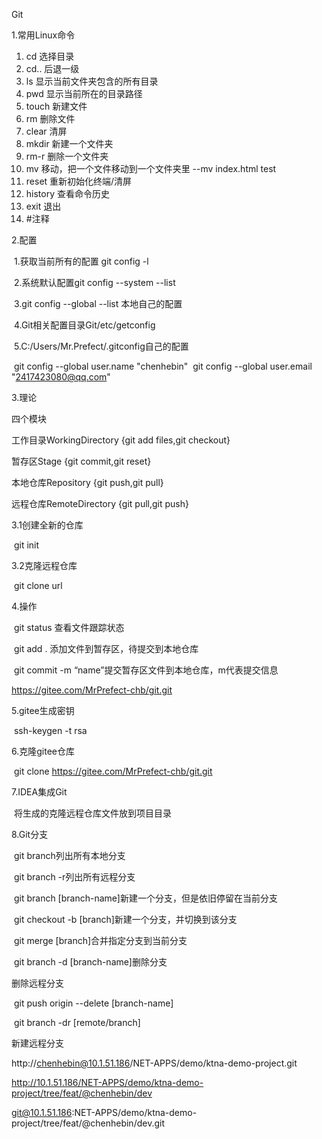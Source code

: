 Git

1.常用Linux命令

1. cd 选择目录
2. cd.. 后退一级
3. ls 显示当前文件夹包含的所有目录
4. pwd 显示当前所在的目录路径
5. touch 新建文件
6. rm 删除文件
7. clear 清屏
8. mkdir 新建一个文件夹
9. rm-r 删除一个文件夹
10. mv 移动，把一个文件移动到一个文件夹里  --mv index.html test
11. reset 重新初始化终端/清屏
12. history 查看命令历史
13. exit 退出
14. #注释

2.配置

​	1.获取当前所有的配置 git config -l

​	2.系统默认配置git config --system --list

​	3.git config --global --list 本地自己的配置

​	4.Git相关配置目录Git/etc/getconfig

​	5.C:/Users/Mr.Prefect/.gitconfig自己的配置

​		 git config --global user.name "chenhebin"
​		 git config --global user.email "2417423080@qq.com"

3.理论

四个模块

工作目录WorkingDirectory	{git add files,git checkout}

暂存区Stage	{git commit,git reset}

本地仓库Repository	{git push,git pull}

远程仓库RemoteDirectory	{git pull,git push}

3.1创建全新的仓库

​	git init

3.2克隆远程仓库

​	git clone url

4.操作

​	git status	查看文件跟踪状态

​	git add . 添加文件到暂存区，待提交到本地仓库

​	git commit -m “name”提交暂存区文件到本地仓库，m代表提交信息

https://gitee.com/MrPrefect-chb/git.git

5.gitee生成密钥

​	ssh-keygen -t rsa

6.克隆gitee仓库

​     git clone https://gitee.com/MrPrefect-chb/git.git

7.IDEA集成Git

​	将生成的克隆远程仓库文件放到项目目录

8.Git分支

​	git branch列出所有本地分支

​	git branch -r列出所有远程分支

​	git branch [branch-name]新建一个分支，但是依旧停留在当前分支

​	git checkout -b [branch]新建一个分支，并切换到该分支

​	git merge [branch]合并指定分支到当前分支

​	git branch -d [branch-name]删除分支

删除远程分支

​	git push origin --delete [branch-name]

​	git branch -dr [remote/branch]

新建远程分支

http://chenhebin@10.1.51.186/NET-APPS/demo/ktna-demo-project.git

http://10.1.51.186/NET-APPS/demo/ktna-demo-project/tree/feat/@chenhebin/dev

git@10.1.51.186:NET-APPS/demo/ktna-demo-project/tree/feat/@chenhebin/dev.git

